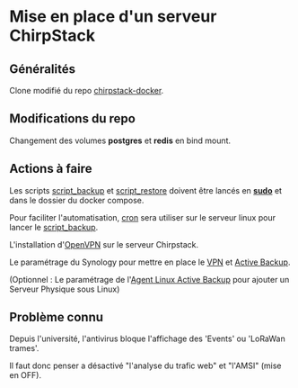 # Mise en place d'un serveur ChirpStack

## Généralités

Clone modifié du repo [chirpstack-docker](https://github.com/chirpstack/chirpstack-docker).

## Modifications du repo

Changement des volumes **postgres** et **redis** en bind mount.

## Actions à faire

Les scripts [script_backup](https://github.com/Grievous400/Projet-M1-TRI/blob/main/chirpstack/script_backup.sh) et [script_restore](https://github.com/Grievous400/Projet-M1-TRI/blob/main/chirpstack/script_restore.sh) doivent être lancés en <ins>**sudo**</ins> et dans le dossier du docker compose.

Pour faciliter l'automatisation, [cron](https://github.com/Grievous400/Projet-M1-TRI/blob/main/chirpstack/cron.md) sera utiliser sur le serveur linux pour lancer le [script_backup](https://github.com/Grievous400/Projet-M1-TRI/blob/main/chirpstack/script_backup.sh).

L'installation d'[OpenVPN](https://github.com/Grievous400/Projet-M1-TRI/blob/main/chirpstack/vpn.md) sur le serveur Chirpstack.

Le paramétrage du Synology pour mettre en place le [VPN](https://github.com/Grievous400/Projet-M1-TRI/blob/main/chirpstack/synology_vpn.md) et [Active Backup](https://github.com/Grievous400/Projet-M1-TRI/blob/main/chirpstack/synology_activebackup.md).

(Optionnel : Le paramétrage de l'[Agent Linux Active Backup](https://github.com/Grievous400/Projet-M1-TRI/blob/main/chirpstack/synology_agentlinux.md) pour ajouter un Serveur Physique sous Linux)

## Problème connu

Depuis l'université, l'antivirus bloque l'affichage des 'Events' ou 'LoRaWan trames'.

Il faut donc penser a désactivé "l'analyse du trafic web" et "l'AMSI" (mise en OFF).
